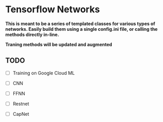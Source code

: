# Tensorflow Networks

**This is meant to be a series of templated classes for various types of networks. Easily build them using a single config.ini file, or calling the methods directly in-line.**

**Traning methods will be updated and augmented**

## TODO
- [ ] Training on Google Cloud ML
- [ ] CNN
- [ ] FFNN
- [ ] Restnet
- [ ] CapNet

